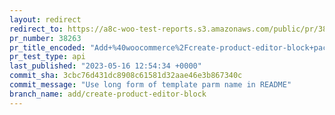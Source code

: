 ```yaml
---
layout: redirect
redirect_to: https://a8c-woo-test-reports.s3.amazonaws.com/public/pr/38263/api/index.html
pr_number: 38263
pr_title_encoded: "Add+%40woocommerce%2Fcreate-product-editor-block+package"
pr_test_type: api
last_published: "2023-05-16 12:54:34 +0000"
commit_sha: 3cbc76d431dc8908c61581d32aae46e3b867340c
commit_message: "Use long form of template parm name in README"
branch_name: add/create-product-editor-block
---
```

